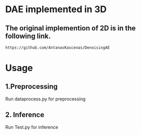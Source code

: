 # DAE implemented in 3D
## The original implemention of 2D is in the following link.
```bash
https://github.com/AntanasKascenas/DenoisingAE
```
# Usage
## 1.Preprocessing
Run dataprocess.py for preprocessing
## 2. Inference 
Run Test.py for inference

